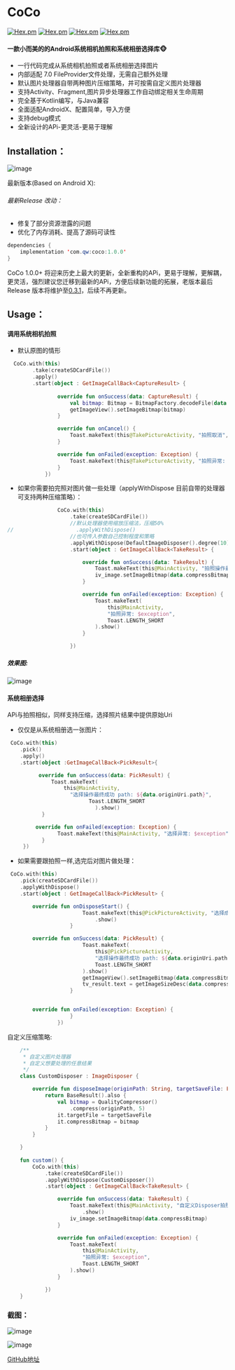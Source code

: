 # CoCo
 [![Hex.pm](https://img.shields.io/badge/download-1.0.0-green)](https://www.apache.org/licenses/LICENSE-2.0)
 [![Hex.pm](https://img.shields.io/badge/Api-4.0%2B-yellow)]()
 [![Hex.pm](https://img.shields.io/hexpm/l/plug.svg)]()
 [![Hex.pm](https://img.shields.io/badge/Jetpack-AndroidX-red)]()
#### 一款小而美的的Android系统相机拍照和系统相册选择库🐵
 - 一行代码完成从系统相机拍照或者系统相册选择图片
 - 内部适配 7.0 FileProvider文件处理，无需自己额外处理
 - 默认图片处理器自带两种图片压缩策略，并可按需自定义图片处理器
 - 支持Activity、Fragment,图片异步处理器工作自动绑定相关生命周期
 - 完全基于Kotlin编写，与Java兼容
 - 全面适配AndroidX、配置简单，导入方便
 - 支持debug模式
 - 全新设计的APi-更灵活-更易于理解
## Installation：

 ![image](https://img-blog.csdnimg.cn/20191009181659912.png)

最新版本(Based on Android X):
###### 最新Release 改动：
- 修复了部分资源泄露的问题
- 优化了内存消耗、提高了源码可读性

```java
dependencies {
    implementation 'com.qw:coco:1.0.0'
}
```
CoCo 1.0.0+ 将迎来历史上最大的更新，全新重构的APi，更易于理解，更解耦，更灵活，强烈建议您迁移到最新的APi，方便后续新功能的拓展，老版本最后Release 版本将维护至[0.3.1](https://github.com/soulqw/CoCo/blob/developer/README_OLD.md)，后续不再更新。

## Usage：
#### 调用系统相机拍照

- 默认原图的情形
```kotlin
  CoCo.with(this)
        .take(createSDCardFile())
        .apply()
        .start(object : GetImageCallBack<CaptureResult> {
        
                override fun onSuccess(data: CaptureResult) {
                    val bitmap: Bitmap = BitmapFactory.decodeFile(data.targetFile!!.path)
                    getImageView().setImageBitmap(bitmap)
                }

                override fun onCancel() {
                    Toast.makeText(this@TakePictureActivity, "拍照取消", Toast.LENGTH_SHORT).show()
                }

                override fun onFailed(exception: Exception) {
                    Toast.makeText(this@TakePictureActivity, "拍照异常: $exception", Toast.LENGTH_SHORT).show()
                }
            })
```
- 如果你需要拍完照对图片做一些处理（applyWithDispose 目前自带的处理器可支持两种压缩策略）：

```kotlin
                CoCo.with(this)
                    .take(createSDCardFile())
                    //默认处理器使用缩放压缩法，压缩50%
//                    .applyWithDispose()
                    //也可传入参数自己控制程度和策略
                    .applyWithDispose(DefaultImageDisposer().degree(10).strategy(CompressStrategy.MATRIX))
                    .start(object : GetImageCallBack<TakeResult> {

                        override fun onSuccess(data: TakeResult) {
                            Toast.makeText(this@MainActivity, "拍照操作最终成功", Toast.LENGTH_SHORT).show()
                            iv_image.setImageBitmap(data.compressBitmap)
                        }

                        override fun onFailed(exception: Exception) {
                            Toast.makeText(
                                this@MainActivity,
                                "拍照异常: $exception",
                                Toast.LENGTH_SHORT
                            ).show()
                        }

                    })
```
##### 效果图:
![image](https://upload-images.jianshu.io/upload_images/4346197-95a4098e9d4b7e98.gif)

#### 系统相册选择
APi与拍照相似，同样支持压缩，选择照片结果中提供原始Uri
- 仅仅是从系统相册选一张图片：

```kotlin
 CoCo.with(this)
    .pick()
    .apply()
    .start(object :GetImageCallBack<PickResult>{

          override fun onSuccess(data: PickResult) {
              Toast.makeText(
                  this@MainActivity,
                    "选择操作最终成功 path: ${data.originUri.path}",
                          Toast.LENGTH_SHORT
                            ).show()
           }

         override fun onFailed(exception: Exception) {
                Toast.makeText(this@MainActivity, "选择异常: $exception", Toast.LENGTH_SHORT).show()
           }
     })
```
- 如果需要跟拍照一样,选完后对图片做处理：
```kotlin
 CoCo.with(this)
    .pick(createSDCardFile())
    .applyWithDispose()
    .start(object : GetImageCallBack<PickResult> {

        override fun onDisposeStart() {
                        Toast.makeText(this@PickPictureActivity, "选择成功,开始处理", Toast.LENGTH_SHORT)
                            .show()
                    }

        override fun onSuccess(data: PickResult) {
                        Toast.makeText(
                            this@PickPictureActivity,
                            "选择操作最终成功 path: ${data.originUri.path}",
                            Toast.LENGTH_SHORT
                        ).show()
                        getImageView().setImageBitmap(data.compressBitmap)
                        tv_result.text = getImageSizeDesc(data.compressBitmap!!)
                    }


        override fun onFailed(exception: Exception) {
                    }
                })
```
自定义压缩策略:

```kotlin
    /**
     * 自定义图片处理器
     * 自定义想要处理的任意结果
     */
    class CustomDisposer : ImageDisposer {

        override fun disposeImage(originPath: String, targetSaveFile: File?): BaseResult {
            return BaseResult().also {
                val bitmap = QualityCompressor()
                    .compress(originPath, 5)
                it.targetFile = targetSaveFile
                it.compressBitmap = bitmap
            }
        }

    }
    
    fun custom() {
        CoCo.with(this)
            .take(createSDCardFile())
            .applyWithDispose(CustomDisposer())
            .start(object : GetImageCallBack<TakeResult> {

                override fun onSuccess(data: TakeResult) {
                    Toast.makeText(this@MainActivity, "自定义Disposer拍照操作最终成功", Toast.LENGTH_SHORT)
                        .show()
                    iv_image.setImageBitmap(data.compressBitmap)
                }

                override fun onFailed(exception: Exception) {
                    Toast.makeText(
                        this@MainActivity,
                        "拍照异常: $exception",
                        Toast.LENGTH_SHORT
                    ).show()
                }

            })
    }
```


### 截图：
![image](https://upload-images.jianshu.io/upload_images/4346197-45eef4367cc55ca1.png)

![image](https://upload-images.jianshu.io/upload_images/4346197-c5b04e7acad92ff3.png)

[GitHub地址](https://github.com/soulqw/SoulPhotoTaker/)
